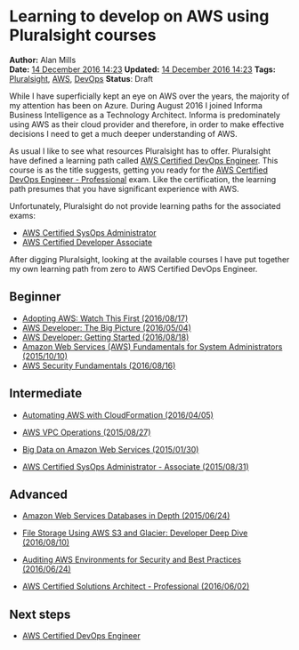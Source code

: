 Learning to develop on AWS using Pluralsight courses
====================================================
**Author:** Alan Mills  
**Date:** [14 December 2016 14:23](/blog/history/2016-12.md)
**Updated:** [14 December 2016 14:23](/blog/history/2016-12.md)
**Tags:** [Pluralsight](/blog/categories/pluralsight.md), [AWS](blog/categories/aws.md), [DevOps](blog/categories/devops.md)
**Status**: Draft

While I have superficially kept an eye on AWS over the years, the majority of my attention has been on Azure.  During August 2016 I joined Informa Business Intelligence as a Technology Architect.  Informa is predominately using AWS as their cloud provider and therefore, in order to make effective decisions I need to get a much deeper understanding of AWS.

As usual I like to see what resources Pluralsight has to offer.  Pluralsight have defined a learning path called [AWS Certified DevOps Engineer](https://app.pluralsight.com/paths/skills/aws-certified-devops-engineer).  This course is as the title suggests, getting you ready for the [AWS Certified DevOps Engineer - Professional](https://aws.amazon.com/certification/certified-devops-engineer-professional/) exam.  Like the certification, the learning path presumes that you have significant experience with AWS.

Unfortunately, Pluralsight do not provide learning paths for the associated exams:
* [AWS Certified SysOps Administrator](https://aws.amazon.com/certification/certified-sysops-admin-associate/)
* [AWS Certified Developer Associate](https://aws.amazon.com/certification/certified-developer-associate/)

After digging Pluralsight, looking at the available courses I have put together my own learning path from zero to AWS Certified DevOps Engineer.

Beginner
--------
* [Adopting AWS: Watch This First (2016/08/17)](https://app.pluralsight.com/library/courses/adopting-aws-watch-this-first)
* [AWS Developer: The Big Picture (2016/05/04)](https://app.pluralsight.com/library/courses/aws-developer-big-picture)
* [AWS Developer: Getting Started (2016/08/18)](https://app.pluralsight.com/library/courses/aws-developer-getting-started)
* [Amazon Web Services (AWS) Fundamentals for System Administrators (2015/10/10)](https://app.pluralsight.com/library/courses/aws-system-admin-fundamentals)
* [AWS Security Fundamentals (2016/08/16)](https://app.pluralsight.com/library/courses/aws-security-fundamentals)

Intermediate
------------
* [Automating AWS with CloudFormation (2016/04/05)](https://app.pluralsight.com/library/courses/aws-automating-cloudformation)

* [AWS VPC Operations (2015/08/27)](https://app.pluralsight.com/library/courses/aws-vpc-operations)

* [Big Data on Amazon Web Services (2015/01/30)](https://app.pluralsight.com/library/courses/big-data-amazon-web-services)

* [AWS Certified SysOps Administrator - Associate (2015/08/31)](https://app.pluralsight.com/library/courses/aws-certified-sysops-admin-associate)

Advanced
--------
* [Amazon Web Services Databases in Depth (2015/06/24)](https://app.pluralsight.com/library/courses/amazon-web-services-databases-in-depth)

* [File Storage Using AWS S3 and Glacier: Developer Deep Dive (2016/08/10)](https://app.pluralsight.com/library/courses/file-storage-aws-s3-glacier-developer-deep-dive)

* [Auditing AWS Environments for Security and Best Practices (2016/06/24)](https://app.pluralsight.com/library/courses/aws-auditing-environments-security-best-practices)

* [AWS Certified Solutions Architect - Professional (2016/06/02)](https://app.pluralsight.com/library/courses/aws-certified-solutions-architect-professional)

Next steps
----------
* [AWS Certified DevOps Engineer](https://app.pluralsight.com/paths/skills/aws-certified-devops-engineer)
